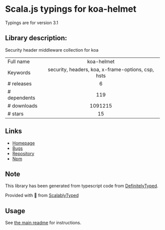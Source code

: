 
# Scala.js typings for koa-helmet

Typings are for version 3.1

## Library description:
Security header middleware collection for koa

|                    |                 |
| ------------------ | :-------------: |
| Full name          | koa-helmet |
| Keywords           | security, headers, koa, x-frame-options, csp, hsts |
| # releases         | 6 |
| # dependents       | 119 |
| # downloads        | 1091215 |
| # stars            | 15 |

## Links
- [Homepage](https://github.com/venables/koa-helmet#readme)
- [Bugs](https://github.com/venables/koa-helmet/issues)
- [Repository](https://github.com/venables/koa-helmet)
- [Npm](https://www.npmjs.com/package/koa-helmet)
    


## Note
This library has been generated from typescript code from [DefinitelyTyped](https://definitelytyped.org).

Provided with :purple_heart: from [ScalablyTyped](https://github.com/oyvindberg/ScalablyTyped)

## Usage
See [the main readme](../../readme.md) for instructions.



